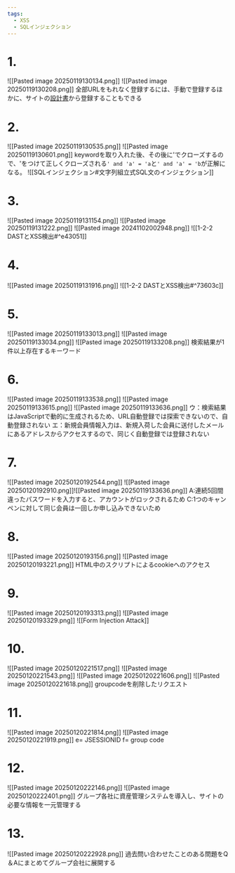 ```yaml
---
tags:
  - XSS
  - SQLインジェクション
---
```

# 1.
![[Pasted image 20250119130134.png]]
![[Pasted image 20250119130208.png]]
全部URLをもれなく登録するには、手動で登録するほかに、サイトの<u>設計書</u>から登録することもできる

# 2.
![[Pasted image 20250119130535.png]]
![[Pasted image 20250119130601.png]]
keywordを取り入れた後、その後に'でクローズするので、'をつけて正しくクローズされる`' and 'a' = 'a`と`' and 'a' = 'b`が正解になる。
![[SQLインジェクション#文字列組立式SQL文のインジェクション]]

# 3.
![[Pasted image 20250119131154.png]]
![[Pasted image 20250119131222.png]]
![[Pasted image 20241102002948.png]]
![[1-2-2 DASTとXSS検出#^e43051]]

# 4.
![[Pasted image 20250119131916.png]]
![[1-2-2 DASTとXSS検出#^73603c]]

# 5.
![[Pasted image 20250119133013.png]]
![[Pasted image 20250119133034.png]]
![[Pasted image 20250119133208.png]]
検索結果が1件以上存在するキーワード

# 6.
![[Pasted image 20250119133538.png]]
![[Pasted image 20250119133615.png]]
![[Pasted image 20250119133636.png]]
ウ：検索結果はJavaScriptで動的に生成されるため、URL自動登録では探索できないので、自動登録されない
エ：新規会員情報入力は、新規入荷した会員に送付したメールにあるアドレスからアクセスするので、同じく自動登録では登録されない

# 7.
![[Pasted image 20250120192544.png]]
![[Pasted image 20250120192910.png]]![[Pasted image 20250119133636.png]]
A:連続5回間違ったパスワードを入力すると、アカウントがロックされるため
C:1つのキャンペンに対して同じ会員は一回しか申し込みできないため

# 8.
![[Pasted image 20250120193156.png]]
![[Pasted image 20250120193221.png]]
HTML中のスクリプトによるcookieへのアクセス

# 9.
![[Pasted image 20250120193313.png]]
![[Pasted image 20250120193329.png]]
![[Form Injection Attack]]

# 10.
![[Pasted image 20250120221517.png]]
![[Pasted image 20250120221543.png]]
![[Pasted image 20250120221606.png]]
![[Pasted image 20250120221618.png]]
groupcodeを削除したリクエスト

# 11.
![[Pasted image 20250120221814.png]]
![[Pasted image 20250120221919.png]]
e= JSESSIONID
f= group code

# 12.
![[Pasted image 20250120222146.png]]
![[Pasted image 20250120222401.png]]
グループ各社に資産管理システムを導入し、サイトの必要な情報を一元管理する

# 13.
![[Pasted image 20250120222928.png]]
過去問い合わせたことのある問題をQ＆Aにまとめてグループ会社に展開する